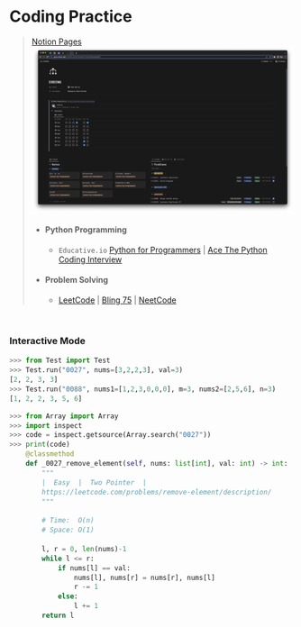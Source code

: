 # Coding Practice
> [Notion Pages](https://yylou.notion.site/CODING-eef2bf79104b44709c56f0bedea8d9f5)
> ![Notion](./notion.png)
> * #### Python Programming
>   * ```Educative.io``` [Python for Programmers](https://www.educative.io/path/python-for-programmers) | [Ace The Python Coding Interview](https://www.educative.io/path/ace-python-coding-interview)
> * #### Problem Solving
>   * [LeetCode](https://leetcode.com/problemset/all/) | [Bling 75](https://www.techinterviewhandbook.org/best-practice-questions/) | [NeetCode](https://neetcode.io/roadmap)

<br />

### Interactive Mode
```python
>>> from Test import Test
>>> Test.run("0027", nums=[3,2,2,3], val=3)
[2, 2, 3, 3]
>>> Test.run("0088", nums1=[1,2,3,0,0,0], m=3, nums2=[2,5,6], n=3)
[1, 2, 2, 3, 5, 6]
```

```python
>>> from Array import Array
>>> import inspect
>>> code = inspect.getsource(Array.search("0027"))
>>> print(code)
    @classmethod
    def _0027_remove_element(self, nums: list[int], val: int) -> int:
        """
        |  Easy  |  Two Pointer  |
        https://leetcode.com/problems/remove-element/description/
        """

        # Time:  O(n)
        # Space: O(1)

        l, r = 0, len(nums)-1
        while l <= r:
            if nums[l] == val:
                nums[l], nums[r] = nums[r], nums[l]
                r -= 1
            else:
                l += 1
        return l
```